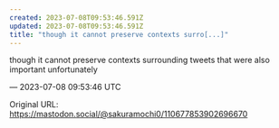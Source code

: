 ```yaml
---
created: 2023-07-08T09:53:46.591Z
updated: 2023-07-08T09:53:46.591Z
title: "though it cannot preserve contexts surro[...]"
---
```


<p>though it cannot preserve contexts surrounding tweets that were also important unfortunately</p>

&mdash; 2023-07-08 09:53:46 UTC

Original URL: https://mastodon.social/@sakuramochi0/110677853902696670
